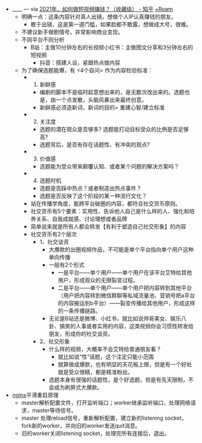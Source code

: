 - ____ — via [2021年，如何做短视频赚钱？（收藏级） - 知乎](https://zhuanlan.zhihu.com/p/402468260) [+Roam](<+Roam.md>)
    - 明确一点：这条内容针对真人出镜，想做个人IP认真赚钱的朋友。
        - 敢于出镜，这是第一道门槛，如果脸都不敢露，想做成大号，很难。
    - 不建议新手做剧情号，非常影响商业变现。
    - 不同平台不同分析
        - B站：主做10分钟左右的长视频小红书：主做图文分享和3分钟左右的短视频
            - 抖音：搭建人设，紧跟热点做内容
    - 为了确保选题能爆，有 <4个自问> 作为内容检验标准：
        - 1. 新鲜感
            - 编剧的脚本不是临时起意想出来的，是无数次改出来的。选题也是，由一个点发散，头脑风暴出来最终创意。
            - 新鲜感必须造新词，新词的目的= 重建心智/建立标准
        - 2. 关注度
            - 选题的潜在观众是否够多? 选题能打动目标受众的比例是否足够高?
            - 选题背后，是否有存在话题性、有冲突的观点?
        - 3. 价值感
            - 选题能为受众带来颠覆认知、或者某个问题的解决方案吗？
        - 4. 选题时机
            - 选题是否踩中热点？或者制造出热点事件？
            - 选题是否反映了这个阶段的某一种流行文化？
        - 站在传播学角度，能跨平台破圈的内容，都符合社交货币原则。
        - 社交货币有5个要素：实用性、告诉他人自己是什么样的人、强化和培养关系、自我成就感、讨论理想或者品牌
        - 简单说来就是所有人都会转发【有利于塑造自己社交形象】的内容
        - 社交货币有2个层次
            - 1、社交谈资
                - 大爆款的出圈视频作品，不可能是单个平台指向单个用户这种单向传播
                - 一般有2个形式
                    - 一是平台——单个用户——单个用户在该平台艾特给其他用户，形成观众的无限裂变过程。
                    - 二是平台——单个用户——单个用户把内容转到其他平台（用户把内容转到微信群聊等私域流量池、营销号把a平台的内容搬运到b平台）——裂变传播给其他用户，形成这样的一条传播链路。
                - 无论是B站还是微博、小红书，就比如说帅哥美女、娱乐八卦、搞笑的人事或者实用的内容，这类视频你会习惯性转发给朋友，形成你的社交谈资。
            - 2、社交形象
                - 什么样的视频，大概率不会艾特给普通朋友看？
                    - 就比如说“性”话题，这个注定只能小范围
                    - 就算做成爆款，也有明显的天花板上限，但是有一个好处就是受众很精，都是精准粉丝。
                - 选题本身有很强的话题性，是个好选题，但是有先天限制，不会成为刷屏式大爆款。
- [nginx](<nginx.md>)平滑重启原理
    - master解析配置文件，打开监听端口；worker继承监听端口，处理网络请求，master等待信号。
    - master 处理reload信号，重新解析配置，建立新的listening socket，fork新的worker，并向旧的worker发送quit消息。
    - 旧的worker关闭listening socket，处理完所有连接后，退出。
